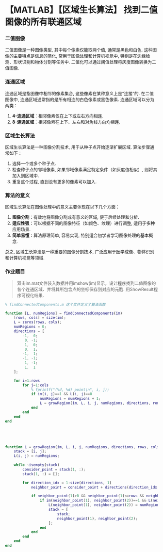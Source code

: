 # 【MATLAB】【区域生长算法】 找到二值图像的所有联通区域

### 二值图像

二值图像是一种图像类型, 其中每个像素仅能取两个值, 通常是黑色和白色. 这种图像的主要特点是信息的简化, 常用于图像处理和计算机视觉中, 特别是在边缘检测、形状识别和物体分割等任务中. 二值化可以通过阈值处理将灰度图像转换为二值图像. 

### 连通区域

连通区域是指图像中相邻的像素集合, 这些像素在某种意义上是“连接”的. 在二值图像中, 连通区域通常指的是所有相连的白色像素或黑色像素. 连通区域可以分为两类：

1. **4-连通区域**：相邻像素仅在上下或左右方向相连. 
2. **8-连通区域**：相邻像素在上下、左右和对角线方向均相连. 

### 区域生长算法

区域生长算法是一种图像分割技术, 用于从种子点开始逐渐扩展区域. 算法步骤通常如下：

1. 选择一个或多个种子点. 
2. 检查种子点的邻域像素, 如果邻域像素满足特定条件（如灰度值相似）, 则将其加入到区域中. 
3. 重复这个过程, 直到没有更多的像素可以加入. 

### 算法的意义

区域生长算法在图像处理中的意义主要体现在以下几个方面：

1. **图像分割**：有效地将图像分割成有意义的区域, 便于后续处理和分析. 
2. **适应性强**：可以根据不同的图像特征（如颜色、纹理）进行调整, 适用于多种应用场景. 
3. **简单易懂**：算法原理简单, 容易实现, 特别适合初学者学习图像处理的基本概念. 

总之, 区域生长算法是一种重要的图像分割技术, 广泛应用于医学成像、物体识别和计算机视觉等领域. 



### 作业题目
> 双击im.mat文件装入数据并用imshow(im)显示，设计程序找到二值图像的各个连通区域、并将其所包含点的坐标保存到对应的元胞. 用ShowResult程序可视化结果.

```MATLAB
% findConnectedComponents.m 这个文件定义了算法函数

function [L, numRegions] = findConnectedComponents(im)
    [rows, cols] = size(im);
    L = zeros(rows, cols);
    numRegions = 0;
    directions = [
        -1,  0;
         0, -1;
         1,  0;
         0,  1;
        -1,  1;
        -1, -1;
         1, -1;
         1,  1
    ];

    for i=1:rows
        for j=1:cols
            % fprintf("(%d, %d) point\n", i, j);
            if im(i, j)==1 && L(i, j)==0
                numRegions = numRegions + 1;
                L = growRegion(im, L, i, j, numRegions, directions, rows, cols);
            end
        end
    end
end





function L = growRegion(im, L, i, j, numRegions, directions, rows, cols)
    stack = [i, j];
    L(i, j) = numRegions;
    
    while ~isempty(stack)
        consider_point = stack(1, :);
        stack(1, :) = [];

        for direction_idx = 1:size(directions, 1)
            neighbor_point = consider_point + directions(direction_idx, :);

            if neighbor_point(1)>0 && neighbor_point(1)<=rows && neighbor_point(2)>0 && neighbor_point(2)<=cols
                if im(neighbor_point(1), neighbor_point(2))==1 && L(neighbor_point(1), neighbor_point(2))==0
                    L(neighbor_point(1), neighbor_point(2)) = numRegions;
                    stack = [
                        stack;
                        neighbor_point(1), neighbor_point(2);
                    ];
                end
            end
        end
    end
end

```